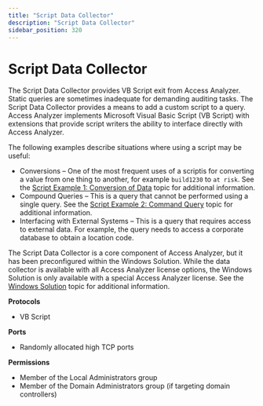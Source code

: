 ```yaml
---
title: "Script Data Collector"
description: "Script Data Collector"
sidebar_position: 320
---
```


# Script Data Collector

The Script Data Collector provides VB Script exit from Access Analyzer. Static queries are sometimes
inadequate for demanding auditing tasks. The Script Data Collector provides a means to add a custom
script to a query. Access Analyzer implements Microsoft Visual Basic Script (VB Script) with
extensions that provide script writers the ability to interface directly with Access Analyzer.

The following examples describe situations where using a script may be useful:

- Conversions – One of the most frequent uses of a scriptis for converting a value from one thing to
  another, for example `build1230` to `at risk`. See the
  [Script Example 1: Conversion of Data](/docs/accessanalyzer/12.0/admin/datacollector/script/example1.md) topic for additional information.
- Compound Queries – This is a query that cannot be performed using a single query. See the
  [Script Example 2: Command Query](/docs/accessanalyzer/12.0/admin/datacollector/script/example2.md) topic for additional information.
- Interfacing with External Systems – This is a query that requires access to external data. For
  example, the query needs to access a corporate database to obtain a location code.

The Script Data Collector is a core component of Access Analyzer, but it has been preconfigured
within the Windows Solution. While the data collector is available with all Access Analyzer license
options, the Windows Solution is only available with a special Access Analyzer license. See the
[Windows Solution](/docs/accessanalyzer/12.0/solutions/windows/overview.md) topic for additional information.

**Protocols**

- VB Script

**Ports**

- Randomly allocated high TCP ports

**Permissions**

- Member of the Local Administrators group
- Member of the Domain Administrators group (if targeting domain controllers)
